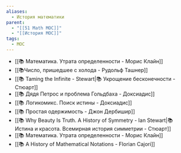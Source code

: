 ```yaml
---
aliases:
  - История математики
parent:
  - "[[51 Math MOC]]"
  - "[[История MOC]]"
tags:
  - MOC
---
```



- [[📚 Математика. Утрата определенности - Морис Клайн]]
- [[📚Число, пришедшее с холода - Рудольф Ташнер]]
- [[📚 Taming the Infinite - Stewart|📚 Укрощение бесконечности - Стюарт]]
- [[📚 Дядя Петрос и проблема Гольдбаха - Доксиадис]]
- [[📚 Логикомикс. Поиск истины -  Доксиадис]]
- [[📚 Простая одержимость - Джон Дербишир]] 
- [[📚 Why Beauty Is Truth. A History of Symmetry - Ian Stewart|📚 Истина и красота. Всемирная история симметрии - Стюарт]]
- [[📚 Математика. Утрата определенности - Морис Клайн]]
- [[📚 A History of Mathematical Notations - Florian Cajori]]